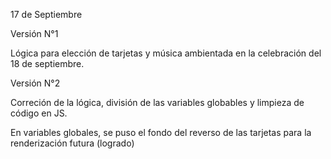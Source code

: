 17 de Septiembre

Versión N°1 

Lógica para elección de tarjetas y música ambientada en la celebración del 18 de septiembre.

Versión N°2

Correción de la lógica, división de las variables globables y limpieza de código en JS.

En variables globales, se puso el fondo del reverso de las tarjetas para la renderización futura (logrado)